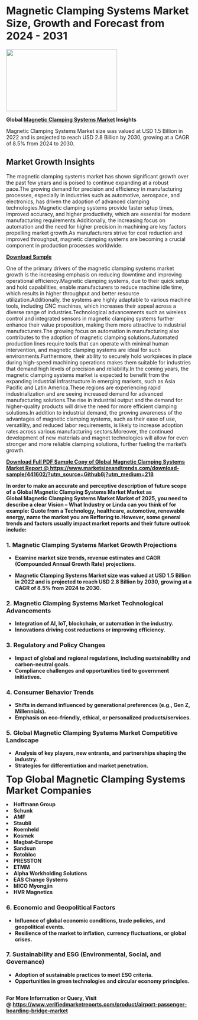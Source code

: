 <H1>Magnetic Clamping Systems Market Size, Growth and Forecast from 2024 - 2031</H1><img class="aligncenter size-medium wp-image-584254" src="https://thirdeyenews.in/wp-content/uploads/2024/09/Global-Market-Research-300x168.jpeg" alt="" width="300" height="168" /><p><strong>Global&nbsp;<a href="https://www.marketsizeandtrends.com/download-sample/441602/?utm_source=Github8j?utm_medium=218">Magnetic Clamping Systems Market</a> Insights</strong></p><p>Magnetic Clamping Systems Market size was valued at USD 1.5 Billion in 2022 and is projected to reach USD 2.8 Billion by 2030, growing at a CAGR of 8.5% from 2024 to 2030.</p><p><h2>Market Growth Insights</h2> <p>The magnetic clamping systems market has shown significant growth over the past few years and is poised to continue expanding at a robust pace.The growing demand for precision and efficiency in manufacturing processes, especially in industries such as automotive, aerospace, and electronics, has driven the adoption of advanced clamping technologies.Magnetic clamping systems provide faster setup times, improved accuracy, and higher productivity, which are essential for modern manufacturing requirements.Additionally, the increasing focus on automation and the need for higher precision in machining are key factors propelling market growth.As manufacturers strive for cost reduction and improved throughput, magnetic clamping systems are becoming a crucial component in production processes worldwide.</p> <p><strong><a href="#">Download Sample</a></strong></p> <p>One of the primary drivers of the magnetic clamping systems market growth is the increasing emphasis on reducing downtime and improving operational efficiency.Magnetic clamping systems, due to their quick setup and hold capabilities, enable manufacturers to reduce machine idle time, which results in higher throughput and better resource utilization.Additionally, the systems are highly adaptable to various machine tools, including CNC machines, which increases their appeal across a diverse range of industries.Technological advancements such as wireless control and integrated sensors in magnetic clamping systems further enhance their value proposition, making them more attractive to industrial manufacturers.The growing focus on automation in manufacturing also contributes to the adoption of magnetic clamping solutions.Automated production lines require tools that can operate with minimal human intervention, and magnetic clamping systems are ideal for such environments.Furthermore, their ability to securely hold workpieces in place during high-speed machining operations makes them suitable for industries that demand high levels of precision and reliability.In the coming years, the magnetic clamping systems market is expected to benefit from the expanding industrial infrastructure in emerging markets, such as Asia Pacific and Latin America.These regions are experiencing rapid industrialization and are seeing increased demand for advanced manufacturing solutions.The rise in industrial output and the demand for higher-quality products will drive the need for more efficient clamping solutions.In addition to industrial demand, the growing awareness of the advantages of magnetic clamping systems, such as their ease of use, versatility, and reduced labor requirements, is likely to increase adoption rates across various manufacturing sectors.Moreover, the continued development of new materials and magnet technologies will allow for even stronger and more reliable clamping solutions, further fueling the market’s growth.</p> <p><strong><a href="#"></p><p><span class=""><strong>Download Full PDF Sample Copy of Global Magnetic Clamping Systems Market Report</strong> @ <a href="https://www.marketsizeandtrends.com/download-sample/441602/?utm_source=Github8j?utm_medium=218" target="_blank">https://www.marketsizeandtrends.com/download-sample/441602/?utm_source=Github8j?utm_medium=218</a></span></p><p>In order to make an accurate and perceptive description of future scope of a Global&nbsp;Magnetic Clamping Systems Market Market as Global&nbsp;Magnetic Clamping Systems Market Market of 2025, you need to describe a clear Vision &ndash; What Industry or Linda can you think of for example: Quote from a Technology, healthcare, automotive, renewable energy, name the market you are Reffering to.However, some general trends and factors usually impact market reports and their future outlook include:</p><h3>1.&nbsp;<strong>Magnetic Clamping Systems Market Growth Projections</strong></h3><ul><li>Examine market size trends, revenue estimates and CAGR (Compounded Annual Growth Rate) projections.</li><li><p>Magnetic Clamping Systems Market size was valued at USD 1.5 Billion in 2022 and is projected to reach USD 2.8 Billion by 2030, growing at a CAGR of 8.5% from 2024 to 2030.</p></li></ul><h3>2.&nbsp;<strong>Magnetic Clamping Systems Market Technological Advancements</strong></h3><ul><li>Integration of AI, IoT, blockchain, or automation in the industry.</li><li>Innovations driving cost reductions or improving efficiency.</li></ul><h3>3.&nbsp;<strong>Regulatory and Policy Changes</strong></h3><ul><li>Impact of global and regional regulations, including sustainability and carbon-neutral goals.</li><li>Compliance challenges and opportunities tied to government initiatives.</li></ul><h3>4.&nbsp;<strong>Consumer Behavior Trends</strong></h3><ul><li>Shifts in demand influenced by generational preferences (e.g., Gen Z, Millennials).</li><li>Emphasis on eco-friendly, ethical, or personalized products/services.</li></ul><h3>5.&nbsp;<strong>Global Magnetic Clamping Systems Market Competitive Landscape</strong></h3><ul><li>Analysis of key players, new entrants, and partnerships shaping the industry.</li><li>Strategies for differentiation and market penetration.</li></ul><p data-pm-slice="1 1 []"><span style="color: inherit; font-family: inherit; font-size: 25px;">Top Global Magnetic Clamping Systems Market Companies</span></p><div class="" data-test-id=""><p><li>Hoffmann Group</li><li> Schunk</li><li> AMF</li><li> Staubli</li><li> Roemheld</li><li> Kosmek</li><li> Magbat-Europe</li><li> Sandsun</li><li> Rotobloc</li><li> PRESSTON</li><li> ETMM</li><li> Alpha Workholding Solutions</li><li> EAS Change Systems</li><li> MICO Myongjin</li><li> HVR Magnetics</li></p></div><h3>6.&nbsp;<strong>Economic and Geopolitical Factors</strong></h3><ul><li>Influence of global economic conditions, trade policies, and geopolitical events.</li><li>Resilience of the market to inflation, currency fluctuations, or global crises.</li></ul><h3>7.&nbsp;<strong>Sustainability and ESG (Environmental, Social, and Governance)</strong></h3><ul><li>Adoption of sustainable practices to meet ESG criteria.</li><li>Opportunities in green technologies and circular economy principles.</li></ul><h2><strong style="font-size: 14px;">For More Information or Query, Visit @&nbsp;</strong><a style="background-color: #ffffff; font-size: 14px;" href="https://www.marketsizeandtrends.com/report/magnetic-clamping-systems-market/" target="_blank">https://www.verifiedmarketreports.com/product/airport-passenger-boarding-bridge-market</a></h2>